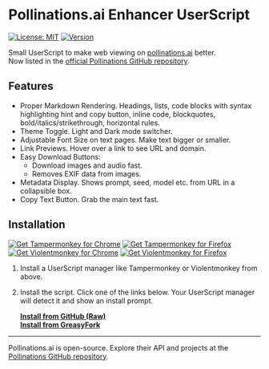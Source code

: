 # Pollinations.ai Enhancer UserScript

[![License: MIT](https://img.shields.io/badge/License-MIT-yellow.svg)](https://opensource.org/licenses/MIT)
[![Version](https://img.shields.io/badge/Version-1.9.4-blue.svg)](https://github.com/fisventurous/pollinationsai-enhancer)

Small UserScript to make web viewing on [pollinations.ai](https://pollinations.ai/) better.  
Now listed in the [official Pollinations GitHub repository](https://github.com/pollinations/pollinations).

## Features

* Proper Markdown Rendering. Headings, lists, code blocks with syntax highlighting hint and copy button, inline code, blockquotes, bold/italics/strikethrough, horizontal rules.
* Theme Toggle. Light and Dark mode switcher.
* Adjustable Font Size on text pages. Make text bigger or smaller.
* Link Previews. Hover over a link to see URL and domain.
* Easy Download Buttons:
  * Download images and audio fast.
  * Removes EXIF data from images.
* Metadata Display. Shows prompt, seed, model etc. from URL in a collapsible box.
* Copy Text Button. Grab the main text fast.

## Installation

[![Get Tampermonkey for Chrome](https://img.shields.io/badge/Tampermonkey-Chrome-blue?logo=googlechrome)](https://chrome.google.com/webstore/detail/tampermonkey/dhdgffkkebhmkfjojejmpbldmpobfkfo)
[![Get Tampermonkey for Firefox](https://img.shields.io/badge/Tampermonkey-Firefox-orange?logo=firefox-browser)](https://addons.mozilla.org/en-US/firefox/addon/tampermonkey/)
[![Get Violentmonkey for Chrome](https://img.shields.io/badge/Violentmonkey-Chrome-blue?logo=googlechrome)](https://chrome.google.com/webstore/detail/violentmonkey/jinjaccalgkegednnccohejagnlnfdag)
[![Get Violentmonkey for Firefox](https://img.shields.io/badge/Violentmonkey-Firefox-orange?logo=firefox-browser)](https://addons.mozilla.org/en-US/firefox/addon/violentmonkey/)

1. Install a UserScript manager like Tampermonkey or Violentmonkey from above.
2. Install the script. Click one of the links below. Your UserScript manager will detect it and show an install prompt.

   **[Install from GitHub (Raw)](https://github.com/fisventurous/pollinationsai-enhancer/raw/main/pln-enhancer.js)**  
   **[Install from GreasyFork](https://update.greasyfork.org/scripts/534183/Pollinationsai%20Enhancer.user.js)**

---

Pollinations.ai is open-source. Explore their API and projects at the [Pollinations GitHub repository](https://github.com/pollinations/pollinations).

